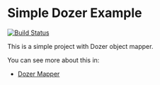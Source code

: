 Simple Dozer Example
====================

[![Build Status](https://travis-ci.org/leandrocgsi/simple-dozer-example.svg?branch=master)](https://travis-ci.org/leandrocgsi/simple-dozer-example)

This is a simple project with Dozer object mapper.

You can see more about this in:

* [Dozer Mapper](https://github.com/DozerMapper/dozer)